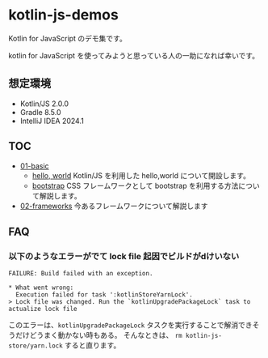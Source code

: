 # kotlin-js-demos

Kotlin for JavaScript のデモ集です。

kotlin for JavaScript を使ってみようと思っている人の一助になれば幸いです。

## 想定環境

- Kotlin/JS 2.0.0
- Gradle 8.5.0
- IntelliJ IDEA 2024.1

## TOC

- [01-basic](01-basic/README.md)
  - [hello, world](01-basic/01-hello-world/README.md) Kotlin/JS を利用した hello,world について開設します。
  - [bootstrap](01-basic/02-bootstrap/README.md) CSS フレームワークとして bootstrap を利用する方法について解説します。
- [02-frameworks](02-frameworks/README.md) 今あるフレームワークについて解説します


## FAQ

### 以下のようなエラーがでて lock file 起因でビルドがdけいない
    
    FAILURE: Build failed with an exception.
    
    * What went wrong:
      Execution failed for task ':kotlinStoreYarnLock'.
    > Lock file was changed. Run the `kotlinUpgradePackageLock` task to actualize lock file

このエラーは、`kotlinUpgradePackageLock` タスクを実行することで解消できそうだけどうまく動かない時もある。
そんなときは、 `rm kotlin-js-store/yarn.lock` すると直ります。 
